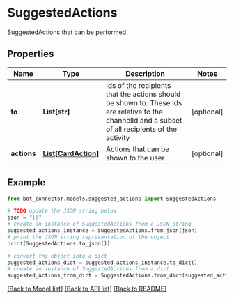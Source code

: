 # SuggestedActions

SuggestedActions that can be performed

## Properties

Name | Type | Description | Notes
------------ | ------------- | ------------- | -------------
**to** | **List[str]** | Ids of the recipients that the actions should be shown to.  These Ids are relative to the channelId and a subset of all recipients of the activity | [optional] 
**actions** | [**List[CardAction]**](CardAction.md) | Actions that can be shown to the user | [optional] 

## Example

```python
from bot_connector.models.suggested_actions import SuggestedActions

# TODO update the JSON string below
json = "{}"
# create an instance of SuggestedActions from a JSON string
suggested_actions_instance = SuggestedActions.from_json(json)
# print the JSON string representation of the object
print(SuggestedActions.to_json())

# convert the object into a dict
suggested_actions_dict = suggested_actions_instance.to_dict()
# create an instance of SuggestedActions from a dict
suggested_actions_from_dict = SuggestedActions.from_dict(suggested_actions_dict)
```
[[Back to Model list]](../README.md#documentation-for-models) [[Back to API list]](../README.md#documentation-for-api-endpoints) [[Back to README]](../README.md)


